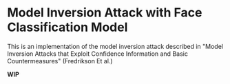 # Model Inversion Attack with Face Classification Model
This is an implementation of the model inversion attack described in "Model Inversion Attacks that Exploit Confidence Information and Basic Countermeasures" (Fredrikson Et al.)

**WIP**
